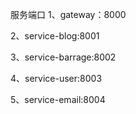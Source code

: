 服务端口
1、gateway：8000

2、service-blog:8001

3、service-barrage:8002

4、service-user:8003

5、service-email:8004